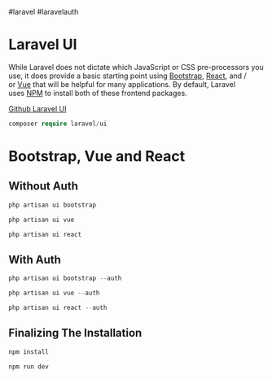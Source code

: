 #laravel #laravelauth 
# Laravel UI

While Laravel does not dictate which JavaScript or CSS pre-processors you use, it does provide a basic starting point using [Bootstrap](https://getbootstrap.com/), [React](https://reactjs.org/), and / or [Vue](https://vuejs.org/) that will be helpful for many applications. By default, Laravel uses [NPM](https://www.npmjs.org/) to install both of these frontend packages.

[Github Laravel UI](https://github.com/laravel/ui)

```php
composer require laravel/ui
```

# Bootstrap, Vue and React

## Without Auth

```php
php artisan ui bootstrap

php artisan ui vue

php artisan ui react
```

## With Auth

```php
php artisan ui bootstrap --auth

php artisan ui vue --auth

php artisan ui react --auth
```

## Finalizing The Installation

```php
npm install

npm run dev
```